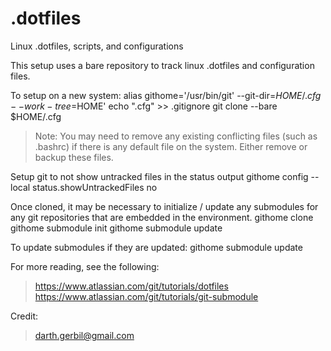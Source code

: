 # .dotfiles
Linux .dotfiles, scripts, and configurations

This setup uses a bare repository to track linux .dotfiles and configuration files.

To setup on a new system:
alias githome='/usr/bin/git' --git-dir=$HOME/.cfg --work-tree=$HOME'
echo ".cfg" >> .gitignore
git clone --bare <git-repo-url> $HOME/.cfg

> Note: You may need to remove any existing conflicting files (such as .bashrc) if there is any default file on the system. Either remove or backup these files.

Setup git to not show untracked files in the status output
	githome config --local status.showUntrackedFiles no

Once cloned, it may be necessary to initialize / update any submodules for any git repositories that are embedded in the environment.
	githome clone <url-to-repo-with-submodules>
	githome submodule init
	githome submodule update

To update submodules if they are updated:
	githome submodule update

For more reading, see the following:
> <https://www.atlassian.com/git/tutorials/dotfiles>  
> <https://www.atlassian.com/git/tutorials/git-submodule>  

Credit:
> <darth.gerbil@gmail.com>
